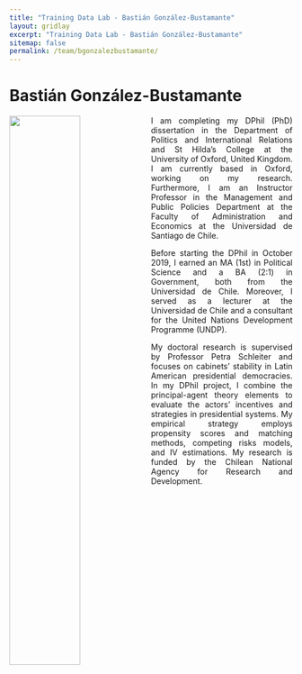 ```yaml
---
title: "Training Data Lab - Bastián González-Bustamante"
layout: gridlay
excerpt: "Training Data Lab - Bastián González-Bustamante"
sitemap: false
permalink: /team/bgonzalezbustamante/
---
```


# Bastián González-Bustamante

<div class="col-sm-6 clearfix">
<img src="https://training-datalab.com/images/team/bgonzalezbustamante.jpg" class="img-responsive" width="50%" style="float: left" />
<!-- University of Oxford<br>Email<br>Website -->
</div>
<p align=" justify">I am completing my DPhil (PhD) dissertation in the Department of Politics and International Relations and St Hilda’s College at the University of Oxford, United Kingdom. I am currently based in Oxford, working on my research. Furthermore, I am an Instructor Professor in the Management and Public Policies Department at the Faculty of Administration and Economics at the Universidad de Santiago de Chile.</p>

<p align=" justify">Before starting the DPhil in October 2019, I earned an MA (1st) in Political Science and a BA (2:1) in Government, both from the Universidad de Chile. Moreover, I served as a lecturer at the Universidad de Chile and a consultant for the United Nations Development Programme (UNDP).</p>

<p align=" justify">My doctoral research is supervised by Professor Petra Schleiter and focuses on cabinets’ stability in Latin American presidential democracies. In my DPhil project, I combine the principal-agent theory elements to evaluate the actors’ incentives and strategies in presidential systems. My empirical strategy employs propensity scores and matching methods, competing risks models, and IV estimations. My research is funded by the Chilean National Agency for Research and Development.</p>
